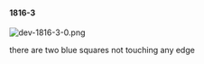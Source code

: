 #### 1816-3
![dev-1816-3-0.png](https://github.com/lil-lab/nlvr/raw/master/nlvr/dev/images/4/dev-1816-3-0.png "dev-1816-3-0.png")

there are two blue squares not touching any edge